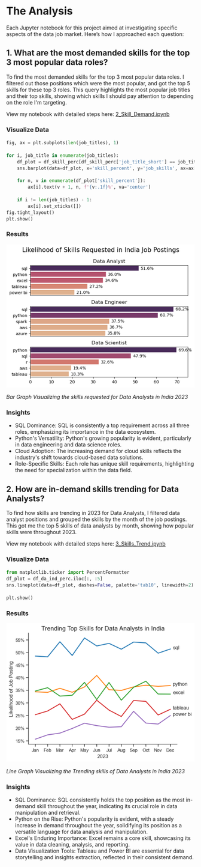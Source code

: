 # The Analysis
Each Jupyter notebook for this project aimed at investigating specific aspects of the data job market. Here’s how I approached each question:

## 1. What are the most demanded skills for the top 3 most popular data roles?
To find the most demanded skills for the top 3 most popular data roles. I filtered out those positions which were the most popular, and got the top 5 skills for these top 3 roles. This query highlights the most popular job titles and their top skills, showing which skills I should pay attention to depending on the role I'm targeting.

View my notebook with detailed steps here: [2_Skill_Demand.ipynb](Project/2_Skill_Demand.ipynb)

### Visualize Data

```python
fig, ax = plt.subplots(len(job_titles), 1)

for i, job_title in enumerate(job_titles):
    df_plot = df_skill_perc[df_skill_perc['job_title_short'] == job_title].head(5)
    sns.barplot(data=df_plot, x='skill_percent', y='job_skills', ax=ax[i], hue='skill_percent', palette='flare')

    for n, v in enumerate(df_plot['skill_percent']):
        ax[i].text(v + 1, n, f'{v:.1f}%', va='center')

    if i != len(job_titles) - 1:
        ax[i].set_xticks([])
fig.tight_layout()
plt.show()
```

### Results

![Visualization of Top Skills](Project/Images/skill_demand.png)

*Bar Graph Visualizing the skills requested for Data Analysts in India 2023*

### Insights
* SQL Dominance: SQL is consistently a top requirement across all three roles, emphasizing its importance in the data ecosystem.
* Python's Versatility: Python's growing popularity is evident, particularly in data engineering and data science roles.
* Cloud Adoption: The increasing demand for cloud skills reflects the industry's shift towards cloud-based data solutions.
* Role-Specific Skills: Each role has unique skill requirements, highlighting the need for specialization within the data field.

## 2. How are in-demand skills trending for Data Analysts?

To find how skills are trending in 2023 for Data Analysts, I filtered data analyst positions and grouped the skills by the month of the job postings. This got me the top 5 skills of data analysts by month, showing how popular skills were throughout 2023.

View my notebook with detailed steps here: [3_Skills_Trend.ipynb](Project/3_Skills_Trend.ipynb)

### Visualize Data

```python
from matplotlib.ticker import PercentFormatter
df_plot = df_da_ind_perc.iloc[:, :5]
sns.lineplot(data=df_plot, dashes=False, palette='tab10', linewidth=2)

plt.show()
```

### Results

![Visualization of trending Skills](Project/Images/trending_skills.png)

*Line Graph Visualizing the Trending skills of Data Analysts in India 2023*

### Insights
* SQL Dominance: SQL consistently holds the top position as the most in-demand skill throughout the year, indicating its crucial role in data manipulation and retrieval.
* Python on the Rise: Python's popularity is evident, with a steady increase in demand throughout the year, solidifying its position as a versatile language for data analysis and manipulation.
* Excel's Enduring Importance: Excel remains a core skill, showcasing its value in data cleaning, analysis, and reporting.
* Data Visualization Tools: Tableau and Power BI are essential for data storytelling and insights extraction, reflected in their consistent demand.
